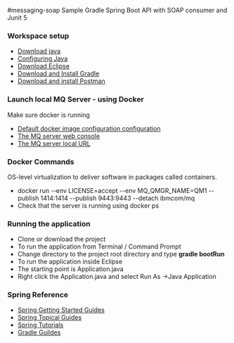 #messaging-soap
Sample Gradle Spring Boot API with SOAP consumer and Junit 5  

### Workspace setup
- [Download java](https://jdk.java.net/archive/)
- [Configuring Java](https://docs.oracle.com/cd/E19182-01/821-0917/inst_jdk_javahome_t/index.html)  
- [Download Eclipse](https://www.eclipse.org/downloads/packages/)  
- [Download and Install Gradle](https://docs.gradle.org/current/userguide/installation.html)  
- [Download and install Postman](https://www.getpostman.com/downloads/)

### Launch local MQ Server - using Docker
Make sure docker is running

- [Default docker image configuration configuration](https://github.com/ibm-messaging/mq-container/blob/master/docs/developer-config.md#default-developer-configuration)
- [The MQ server web console](https://github.com/ibm-messaging/mq-container/blob/master/docs/developer-config.md#web-console)
- [The MQ server local URL](https://127.0.0.1:9443/ibmmq/console/login.html)

### Docker Commands
OS-level virtualization to deliver software in packages called containers.

- docker run -‑env LICENSE=accept --env MQ_QMGR_NAME=QM1 --publish 1414:1414 --publish 9443:9443 --detach ibmcom/mq
- Check that the server is running using docker ps

### Running the application
- Clone or download the project  
- To run the application from Terminal / Command Prompt   
- Change directory to the project root directory and type **gradle bootRun** 
- To run the application inside Eclipse  
- The starting point is Application.java  
- Right click the Application.java  and select Run As ->Java Application  

### Spring Reference
- [Spring Getting Started Guides](https://spring.io/guides#getting-started-guides)
- [Spring Topical Guides](https://spring.io/guides#topical-guides)
- [Spring Tutorials](https://spring.io/guides#tutorials)
- [Gradle Guildes](https://gradle.org/guides/)